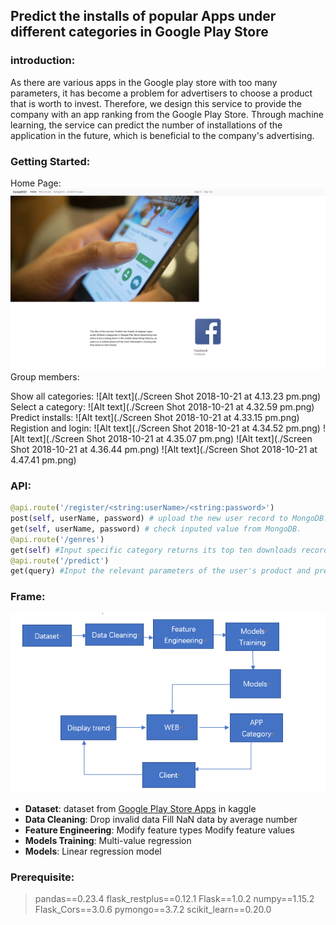 ## Predict the installs of popular Apps under different categories in Google Play Store
### introduction:
As there are various apps in the Google play store with too many parameters, it has become a problem for advertisers to choose a product that is worth to invest.
Therefore, we design this service to provide the company with an app ranking from the Google Play Store. Through machine learning, the service can predict the number of installations of the application in the future, which is beneficial to the company's advertising.

### Getting Started:
Home Page:
![Alt text](./image/1.png)
Group members:

Show all categories:
![Alt text](./Screen Shot 2018-10-21 at 4.13.23 pm.png)
Select a category:
![Alt text](./Screen Shot 2018-10-21 at 4.32.59 pm.png)
Predict installs:
![Alt text](./Screen Shot 2018-10-21 at 4.33.15 pm.png)
Registion and login:
![Alt text](./Screen Shot 2018-10-21 at 4.34.52 pm.png)
![Alt text](./Screen Shot 2018-10-21 at 4.35.07 pm.png)
![Alt text](./Screen Shot 2018-10-21 at 4.36.44 pm.png)
![Alt text](./Screen Shot 2018-10-21 at 4.47.41 pm.png)



### API:
``` python
@api.route('/register/<string:userName>/<string:password>')
post(self, userName, password) # upload the new user record to MongoDB.
get(self, userName, password) # check inputed value from MongoDB.
@api.route('/genres')
get(self) #Input specific category returns its top ten downloads records.
@api.route('/predict')
get(query) #Input the relevant parameters of the user's product and predict the download volume.
```
### Frame:
![Alt text](./1540096983690.png)
- **Dataset**:
dataset from  [Google Play Store Apps](https://www.kaggle.com/lava18/google-play-store-apps) in kaggle
- **Data Cleaning**:
Drop invalid data
Fill NaN data by average number
- **Feature Engineering**:
Modify feature types
Modify feature values
- **Models Training**: 
Multi-value regression
- **Models**:
Linear regression model

### Prerequisite:
> pandas==0.23.4
flask_restplus==0.12.1
Flask==1.0.2
numpy==1.15.2
Flask_Cors==3.0.6
pymongo==3.7.2
scikit_learn==0.20.0
















































